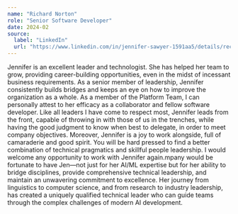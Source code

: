 ```yaml
---
name: "Richard Norton"
role: "Senior Software Developer"
date: 2024-02
source:
  label: "LinkedIn"
  url: "https://www.linkedin.com/in/jennifer-sawyer-1591aa5/details/recommendations/?detailScreenTabIndex=0"
---
```

Jennifer is an excellent leader and technologist. She has helped her team to grow, providing career-building opportunities, 
even in the midst of incessant business requirements. As a senior member of leadership, Jennifer consistently builds bridges 
and keeps an eye on how to improve the organization as a whole. As a member of the Platform Team, I can personally attest 
to her efficacy as a collaborator and fellow software developer. Like all leaders I have come to respect most, Jennifer 
leads from the front, capable of throwing in with those of us in the trenches, while having the good judgment to know when 
best to delegate, in order to meet company objectives. Moreover, Jennifer is a joy to work alongside, full of camaraderie and 
good spirit. You will be hard pressed to find a better combination of technical pragmatics and skillful people leadership. 
I would welcome any opportunity to work with Jennifer again.mpany would be fortunate to have Jen—not just for her AI/ML 
expertise but for her ability to bridge disciplines, provide comprehensive technical leadership, and maintain an unwavering 
commitment to excellence. Her journey from linguistics to computer science, and from research to industry leadership, has 
created a uniquely qualified technical leader who can guide teams through the complex challenges of modern AI development.